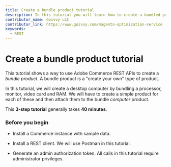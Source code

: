 ```yaml
---
title: Create a bundle product tutorial
description: In this tutorial you will learn how to create a bundled product
contributor_name: Goivvy LLC
contributor_link: https://www.goivvy.com/magento-optimization-service
keywords:
  - REST
--- 
```

 
# Create a bundle product tutorial

This tutorial shows a way to use Adobe Commerce REST APIs to create a _bundle product_. A bundle product is a "create your own" type of product.

In this tutorial, we will create a desktop computer by bundling a processor, monitor, video card and RAM. We will have to create a simple product for each of these and then attach them to the bundle _computer_ product.

This **3-step tutorial** generally takes **40 minutes**.

### Before you begin

*  Install a Commerce instance with sample data.

*  Install a REST client. We will use Postman in this tutorial.

*  Generate an admin authorization token. All calls in this tutorial require administrator privileges.
